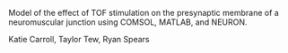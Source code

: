 Model of the effect of TOF stimulation on the presynaptic membrane of
a neuromuscular junction using COMSOL, MATLAB, and NEURON.

Katie Carroll, Taylor Tew, Ryan Spears
